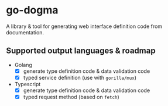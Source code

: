 # go-dogma

A library & tool for generating web interface definition code from documentation.

## Supported output languages & roadmap

- Golang
    - [x] generate type definition code & data validation code
    - [x] typed service definition (use with `gorilla/mux`)
- Typescript
    - [x] generate type definition code & data validation code
    - [x] typed request method (based on `fetch`)
